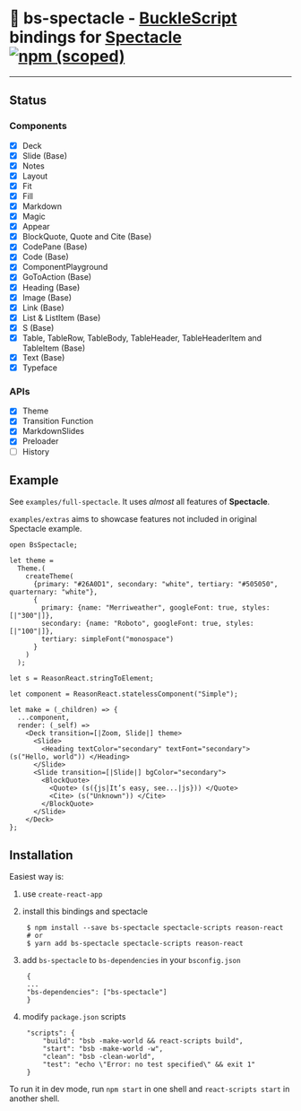 # :construction: bs-spectacle - [BuckleScript](https://github.com/bucklescript/bucklescript) bindings for [Spectacle](https://github.com/FormidableLabs/spectacle) [![npm (scoped)](https://img.shields.io/npm/v/bs-spectacle.svg?style=flat-square)](https://www.npmjs.com/package/bs-spectacle)

---

## Status

### Components
- [x] Deck
- [x] Slide (Base)
- [x] Notes
- [x] Layout
- [x] Fit
- [x] Fill
- [x] Markdown
- [x] Magic
- [x] Appear
- [x] BlockQuote, Quote and Cite (Base)
- [x] CodePane (Base)
- [x] Code (Base)
- [x] ComponentPlayground
- [x] GoToAction (Base)
- [x] Heading (Base)
- [x] Image (Base)
- [x] Link (Base)
- [x] List & ListItem (Base)
- [x] S (Base)
- [x] Table, TableRow, TableBody, TableHeader, TableHeaderItem and TableItem (Base)
- [x] Text (Base)
- [x] Typeface

### APIs
- [x] Theme
- [x] Transition Function
- [x] MarkdownSlides
- [x] Preloader
- [ ] History

## Example

See `examples/full-spectacle`. It uses _almost_ all features of **Spectacle**.

`examples/extras` aims to showcase features not included in original Spectacle example.

```reason
open BsSpectacle;

let theme =
  Theme.(
    createTheme(
      {primary: "#26A0D1", secondary: "white", tertiary: "#505050", quarternary: "white"},
      {
        primary: {name: "Merriweather", googleFont: true, styles: [|"300"|]},
        secondary: {name: "Roboto", googleFont: true, styles: [|"100"|]},
        tertiary: simpleFont("monospace")
      }
    )
  );

let s = ReasonReact.stringToElement;

let component = ReasonReact.statelessComponent("Simple");

let make = (_children) => {
  ...component,
  render: (_self) =>
    <Deck transition=[|Zoom, Slide|] theme>
      <Slide>
        <Heading textColor="secondary" textFont="secondary"> (s("Hello, world")) </Heading>
      </Slide>
      <Slide transition=[|Slide|] bgColor="secondary">
        <BlockQuote>
          <Quote> (s({js|It’s easy, see...|js})) </Quote>
          <Cite> (s("Unknown")) </Cite>
        </BlockQuote>
      </Slide>
    </Deck>
};
```

## Installation

Easiest way is:

1. use `create-react-app`
1. install this bindings and spectacle

        $ npm install --save bs-spectacle spectacle-scripts reason-react
        # or
        $ yarn add bs-spectacle spectacle-scripts reason-react
1. add `bs-spectacle` to `bs-dependencies` in your `bsconfig.json`

        {
        ...
        "bs-dependencies": ["bs-spectacle"]
        }
1. modify `package.json` scripts

        "scripts": {
            "build": "bsb -make-world && react-scripts build",
            "start": "bsb -make-world -w",
            "clean": "bsb -clean-world",
            "test": "echo \"Error: no test specified\" && exit 1"
        }

To run it in dev mode, run `npm start` in one shell and `react-scripts start` in another shell.
